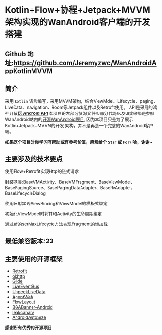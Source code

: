 # Kotlin+Flow+协程+Jetpack+MVVM架构实现的WanAndroid客户端的开发搭建

## Github 地址:https://github.com/Jeremyzwc/WanAndroidAppKotlinMVVM

## 简介

采用 `Kotlin` 语言编写，采用MVVM架构，结合ViewMdel、Lifecycle、paging、LiveData、navigation、Room等Jetpack组件以及Retrofit使用。
API是采用的鸿神开放[**玩 Android API**](http://www.wanandroid.com/blog/show/2)
本项目的大部分资源文件和部分代码以及ui效果都是参照WanAndroid站内的[开源WanAndroid项目](https://github.com/iceCola7/WanAndroid), 因为本项目只是为了展示Kotlin+Jetpack+MVVM的开发
架构，并不是再造一个完整的WanAndroid客户端。

**如果这个项目对你学习有帮助或有参考价值，麻烦给个 `Star` 或 `Fork` 哈，谢谢~**

## 主要涉及的技术要点

使用Flow+Retrofit实现Http的链式请求

封装基类:BaseVMActivity、BaseVMFragment、BaseViewModel、BasePagingSource、BasePagingDataAdapter、BaseRvAdapter，BaseLifecycleDialog

使用反射实现ViewBinding和ViewModel的模板式绑定

初始化ViewModel时将其和Activity的生命周期绑定

通过新的setMaxLifecycle方法实现Fragment的懒加载

## 最低兼容版本:23

## 主要使用的开源框架

- [Retrofit](https://github.com/square/retrofit)
- [okhttp](https://github.com/square/okhttp)
- [Glide](https://github.com/bumptech/glide)
- [LiveEventBus](https://github.com/JeremyLiao/LiveEventBus)
- [UnpeekLiveData](https://github.com/KunMinX/UnPeek-LiveData)
- [AgentWeb](https://github.com/Justson/AgentWeb)
- [FlowLayout](https://github.com/hongyangAndroid/FlowLayout)
- [BGABanner-Android](https://github.com/bingoogolapple/BGABanner-Android)
- [leakcanary](https://github.com/square/leakcanary)
- [AndroidAutoSize](https://github.com/JessYanCoding/AndroidAutoSize)

**感谢所有优秀的开源项目**
